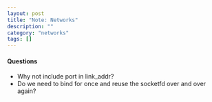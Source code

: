 ```yaml
---
layout: post
title: "Note: Networks"
description: ""
category: "networks"
tags: []
---
```


#### Questions

- Why not include port in link_addr?
- Do we need to bind for once and reuse the socketfd over and over again?
